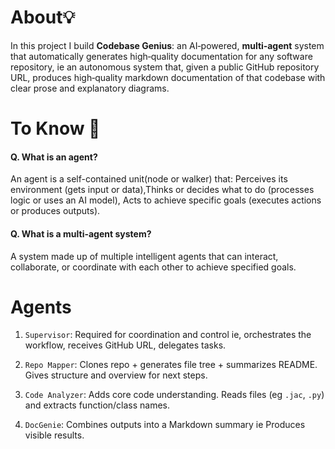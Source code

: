 # About💡

In this project I build **Codebase Genius**: an AI‑powered, **multi‑agent** system 
that automatically generates high‑quality documentation for any software repository, ie an autonomous system that, given a public GitHub repository URL, produces high‑quality markdown documentation of that codebase with clear prose and explanatory diagrams.

# To Know 🧠

#### Q. What is an agent?

An agent is a self-contained unit(node or walker) that: Perceives its environment (gets input or data),Thinks or decides what to do (processes logic or uses an AI model), Acts to achieve specific goals (executes actions or produces outputs).

#### Q. What is a multi-agent system?

A system made up of multiple intelligent agents that can interact, collaborate, or coordinate with each other to achieve specified goals.

# Agents

1. `Supervisor`: Required for coordination and control ie, orchestrates the workflow, receives GitHub URL, delegates tasks.
   
2. `Repo Mapper`: Clones repo + generates file tree + summarizes README. Gives structure and overview for next steps.
   
3. `Code Analyzer`: Adds core code understanding. Reads files (eg  `.jac`, `.py`) and extracts function/class names.
   
4. `DocGenie`: Combines outputs into a Markdown summary ie Produces visible results.
